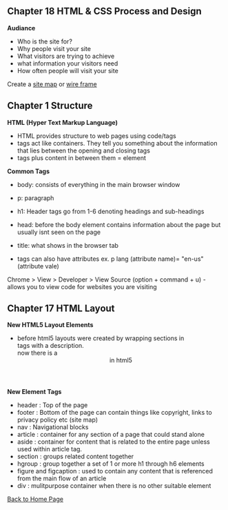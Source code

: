 ## Chapter 18 HTML & CSS Process and Design

**Audiance**

- Who is the site for?
- Why people visit your site
- What visitors are trying to achieve
- what information your visitors need
- How often people will visit your site

Create a [site map](https://customers.accrisoft.com/clientuploads/sitemap_example.png) or [wire frame](https://d2slcw3kip6qmk.cloudfront.net/marketing/pages/chart/wireframe-examples.svg)

## Chapter 1 Structure

**HTML (Hyper Text Markup Language)**
- HTML provides structure to web pages using code/tags
- tags act like containers. They tell you something about the information that lies between the opening and closing tags
- tags plus content in between them = element

**Common Tags**

- body: consists of everything in the main browser window
- p: paragraph
- h1:  Header tags go from 1-6 denoting headings and sub-headings
- head: before the body element contains information about the page but usually isnt seen on the page
- title:  what shows in the browser tab

- tags can also have attributes ex. p lang (attribute name)= "en-us" (attribute vale)

Chrome > View > Developer > View Source (option + command + u) - allows you to view code for websites you are visiting

## Chapter 17 HTML Layout

**New HTML5 Layout Elements**

- before html5 layouts were created by wrapping sections in <div> tags with a description. <div id="header"> now there is a <header> in html5

**New Element Tags**

- header : Top of the page
- footer : Bottom of the page can contain things like copyright, links to privacy policy etc (site map)
- nav : Navigational blocks
- article : container for any section of a page that could stand alone
- aside : container for content that is related to the entire page unless used within article tag.
- section : groups related content together
- hgroup : group together a set of 1 or more h1 through h6 elements
- figure and figcaption : used to contain any content that is referenced from the main flow of an article
- div : mulitpurpose container when there is no other suitable element

[Back to Home Page](https://ashcaz.github.io/learning-journal/)